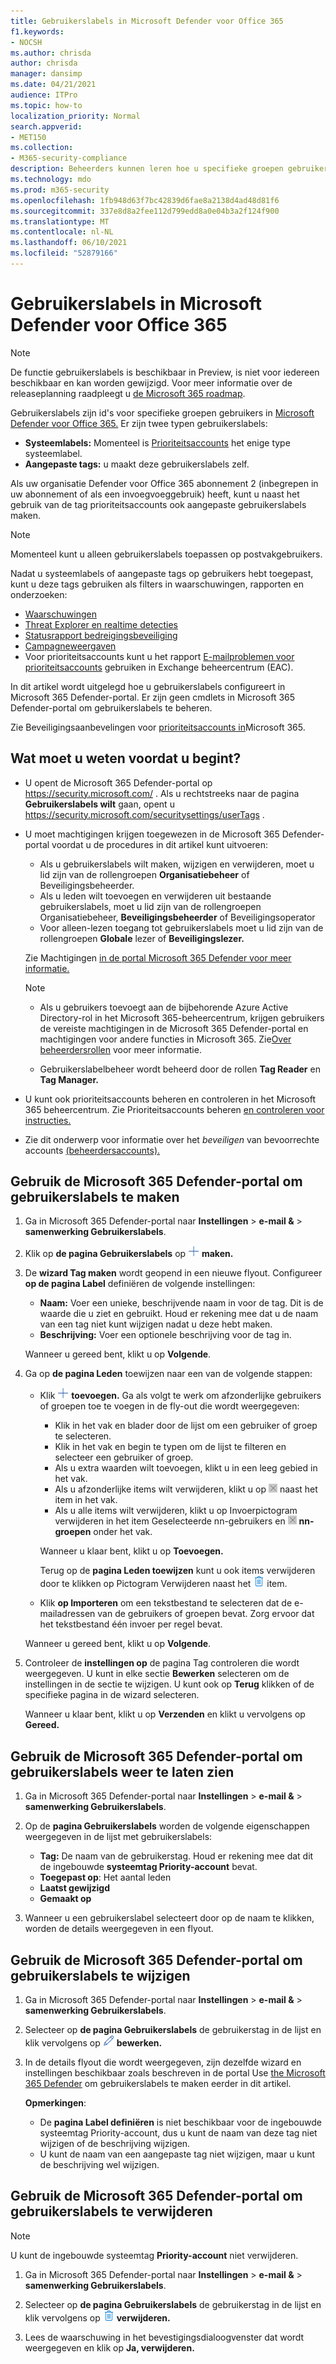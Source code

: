 ```yaml
---
title: Gebruikerslabels in Microsoft Defender voor Office 365
f1.keywords:
- NOCSH
ms.author: chrisda
author: chrisda
manager: dansimp
ms.date: 04/21/2021
audience: ITPro
ms.topic: how-to
localization_priority: Normal
search.appverid:
- MET150
ms.collection:
- M365-security-compliance
description: Beheerders kunnen leren hoe u specifieke groepen gebruikers kunt identificeren met gebruikerslabels in Microsoft Defender voor Office 365 plan 2. Tagfiltering is beschikbaar in waarschuwingen, rapporten en onderzoeken in Microsoft Defender voor Office 365 om snel de gelabelde gebruikers te identificeren.
ms.technology: mdo
ms.prod: m365-security
ms.openlocfilehash: 1fb948d63f7bc42839d6fae8a2138d4ad48d81f6
ms.sourcegitcommit: 337e8d8a2fee112d799edd8a0e04b3a2f124f900
ms.translationtype: MT
ms.contentlocale: nl-NL
ms.lasthandoff: 06/10/2021
ms.locfileid: "52879166"
---
```

# <a name="user-tags-in-microsoft-defender-for-office-365"></a>Gebruikerslabels in Microsoft Defender voor Office 365

> [!NOTE]
> De functie gebruikerslabels is beschikbaar in Preview, is niet voor iedereen beschikbaar en kan worden gewijzigd. Voor meer informatie over de releaseplanning raadpleegt u [de Microsoft 365 roadmap](https://www.microsoft.com/microsoft-365/roadmap).

Gebruikerslabels zijn id's voor specifieke groepen gebruikers in [Microsoft Defender voor Office 365.](defender-for-office-365.md) Er zijn twee typen gebruikerslabels:

- **Systeemlabels:** Momenteel is [Prioriteitsaccounts](../../admin/setup/priority-accounts.md) het enige type systeemlabel.
- **Aangepaste tags:** u maakt deze gebruikerslabels zelf.

Als uw organisatie Defender voor Office 365 abonnement 2 (inbegrepen in uw abonnement of als een invoegvoeggebruik) heeft, kunt u naast het gebruik van de tag prioriteitsaccounts ook aangepaste gebruikerslabels maken.

> [!NOTE]
> Momenteel kunt u alleen gebruikerslabels toepassen op postvakgebruikers.

Nadat u systeemlabels of aangepaste tags op gebruikers hebt toegepast, kunt u deze tags gebruiken als filters in waarschuwingen, rapporten en onderzoeken:

- [Waarschuwingen](alerts.md)
- [Threat Explorer en realtime detecties](threat-explorer.md)
- [Statusrapport bedreigingsbeveiliging](view-email-security-reports.md#threat-protection-status-report)
- [Campagneweergaven](campaigns.md)
- Voor prioriteitsaccounts kunt u het rapport [E-mailproblemen voor prioriteitsaccounts](/exchange/monitoring/mail-flow-reports/mfr-email-issues-for-priority-accounts-report) gebruiken in Exchange beheercentrum (EAC).

In dit artikel wordt uitgelegd hoe u gebruikerslabels configureert in Microsoft 365 Defender-portal. Er zijn geen cmdlets in Microsoft 365 Defender-portal om gebruikerslabels te beheren.

Zie Beveiligingsaanbevelingen voor [prioriteitsaccounts in](security-recommendations-for-priority-accounts.md)Microsoft 365.

## <a name="what-do-you-need-to-know-before-you-begin"></a>Wat moet u weten voordat u begint?

- U opent de Microsoft 365 Defender-portal op <https://security.microsoft.com/> . Als u rechtstreeks naar de pagina **Gebruikerslabels wilt** gaan, opent u <https://security.microsoft.com/securitysettings/userTags> .

- U moet machtigingen krijgen toegewezen in de Microsoft 365 Defender-portal voordat u de procedures in dit artikel kunt uitvoeren:
  - Als u gebruikerslabels wilt maken, wijzigen en verwijderen, moet  u lid zijn van de rollengroepen **Organisatiebeheer** of Beveiligingsbeheerder.
  - Als u leden wilt toevoegen en verwijderen uit bestaande gebruikerslabels, moet u lid zijn van de rollengroepen Organisatiebeheer, **Beveiligingsbeheerder** of Beveiligingsoperator 
  - Voor alleen-lezen toegang tot gebruikerslabels moet u lid zijn van de rollengroepen **Globale** lezer of **Beveiligingslezer.**

  Zie Machtigingen [in de portal Microsoft 365 Defender voor meer informatie.](permissions-in-the-security-and-compliance-center.md)

  > [!NOTE]
  >
  > - Als u gebruikers toevoegt aan de bijbehorende Azure Active Directory-rol in het Microsoft 365-beheercentrum, krijgen  gebruikers de vereiste machtigingen in de Microsoft 365 Defender-portal en machtigingen voor andere functies in Microsoft 365. Zie[Over beheerdersrollen](../../admin/add-users/about-admin-roles.md) voor meer informatie.
  >
  > - Gebruikerslabelbeheer wordt beheerd door de rollen **Tag Reader** en **Tag Manager.**

- U kunt ook prioriteitsaccounts beheren en controleren in het Microsoft 365 beheercentrum. Zie Prioriteitsaccounts beheren [en controleren voor instructies.](../../admin/setup/priority-accounts.md)

- Zie dit onderwerp voor informatie over het _beveiligen_ van bevoorrechte accounts [(beheerdersaccounts).](/azure/architecture/framework/security/critical-impact-accounts)

## <a name="use-the-microsoft-365-defender-portal-to-create-user-tags"></a>Gebruik de Microsoft 365 Defender-portal om gebruikerslabels te maken

1. Ga in Microsoft 365 Defender-portal naar **Instellingen** \> **e-mail &** \> **samenwerking Gebruikerslabels**.

2. Klik op **de pagina Gebruikerslabels** op ![ Tagpictogram maken Tag ](../../media/m365-cc-sc-create-icon.png) **maken.**

3. De **wizard Tag maken** wordt geopend in een nieuwe flyout. Configureer **op de pagina Label** definiëren de volgende instellingen:
   - **Naam:** Voer een unieke, beschrijvende naam in voor de tag. Dit is de waarde die u ziet en gebruikt. Houd er rekening mee dat u de naam van een tag niet kunt wijzigen nadat u deze hebt maken.
   - **Beschrijving:** Voer een optionele beschrijving voor de tag in.

   Wanneer u gereed bent, klikt u op **Volgende**.

4. Ga op **de pagina Leden** toewijzen naar een van de volgende stappen:
   - Klik ![ op Pictogram Leden toevoegen Leden ](../../media/m365-cc-sc-create-icon.png) **toevoegen.** Ga als volgt te werk om afzonderlijke gebruikers of groepen toe te voegen in de fly-out die wordt weergegeven:
     - Klik in het vak en blader door de lijst om een gebruiker of groep te selecteren.
     - Klik in het vak en begin te typen om de lijst te filteren en selecteer een gebruiker of groep.
     - Als u extra waarden wilt toevoegen, klikt u in een leeg gebied in het vak.
     - Als u afzonderlijke items wilt verwijderen, klikt u op ![Pictogram Item verwijderen](../../media/m365-cc-sc-remove-selection-icon.png) naast het item in het vak.
     - Als u alle items wilt verwijderen, klikt u op Invoerpictogram verwijderen in het item Geselecteerde nn-gebruikers en ![ ](../../media/m365-cc-sc-remove-selection-icon.png) **nn-groepen** onder het vak.

     Wanneer u klaar bent, klikt u op **Toevoegen.**

     Terug op de **pagina Leden toewijzen** kunt u ook items verwijderen door te klikken op Pictogram Verwijderen naast het ![ ](../../media/m365-cc-sc-delete-icon.png) item.

   - Klik **op Importeren** om een tekstbestand te selecteren dat de e-mailadressen van de gebruikers of groepen bevat. Zorg ervoor dat het tekstbestand één invoer per regel bevat.

   Wanneer u gereed bent, klikt u op **Volgende**.

5. Controleer de **instellingen op** de pagina Tag controleren die wordt weergegeven. U kunt in elke sectie **Bewerken** selecteren om de instellingen in de sectie te wijzigen. U kunt ook op **Terug** klikken of de specifieke pagina in de wizard selecteren.

   Wanneer u klaar bent, klikt u op **Verzenden** en klikt u vervolgens op **Gereed.**

## <a name="use-the-microsoft-365-defender-portal-to-view-user-tags"></a>Gebruik de Microsoft 365 Defender-portal om gebruikerslabels weer te laten zien

1. Ga in Microsoft 365 Defender-portal naar **Instellingen** \> **e-mail &** \> **samenwerking Gebruikerslabels**.

2. Op de **pagina Gebruikerslabels** worden de volgende eigenschappen weergegeven in de lijst met gebruikerslabels:

   - **Tag:** De naam van de gebruikerstag. Houd er rekening mee dat dit de ingebouwde **systeemtag Priority-account** bevat.
   - **Toegepast op**: Het aantal leden
   - **Laatst gewijzigd**
   - **Gemaakt op**

3. Wanneer u een gebruikerslabel selecteert door op de naam te klikken, worden de details weergegeven in een flyout.

## <a name="use-the-microsoft-365-defender-portal-to-modify-user-tags"></a>Gebruik de Microsoft 365 Defender-portal om gebruikerslabels te wijzigen

1. Ga in Microsoft 365 Defender-portal naar **Instellingen** \> **e-mail &** \> **samenwerking Gebruikerslabels**.

2. Selecteer op **de pagina Gebruikerslabels** de gebruikerstag in de lijst en klik vervolgens op ![ Tagpictogram bewerken Tag ](../../media/m365-cc-sc-edit-icon.png) **bewerken.**

3. In de details flyout die wordt weergegeven, zijn dezelfde wizard en instellingen beschikbaar zoals beschreven in de portal Use [the Microsoft 365 Defender](#use-the-microsoft-365-defender-portal-to-create-user-tags) om gebruikerslabels te maken eerder in dit artikel.

   **Opmerkingen**:

   - De **pagina Label definiëren** is niet beschikbaar voor de ingebouwde systeemtag Priority-account, dus u kunt de naam van deze tag niet wijzigen of de beschrijving wijzigen. 
   - U kunt de naam van een aangepaste tag niet wijzigen, maar u kunt de beschrijving wel wijzigen.

## <a name="use-the-microsoft-365-defender-portal-to-remove-user-tags"></a>Gebruik de Microsoft 365 Defender-portal om gebruikerslabels te verwijderen

> [!NOTE]
> U kunt de ingebouwde systeemtag **Priority-account** niet verwijderen.

1. Ga in Microsoft 365 Defender-portal naar **Instellingen** \> **e-mail &** \> **samenwerking Gebruikerslabels**.

2. Selecteer op **de pagina Gebruikerslabels** de gebruikerstag in de lijst en klik vervolgens op ![ Labelpictogram verwijderen Tag ](../../media/m365-cc-sc-delete-icon.png) **verwijderen.**

3. Lees de waarschuwing in het bevestigingsdialoogvenster dat wordt weergegeven en klik op **Ja, verwijderen.**

